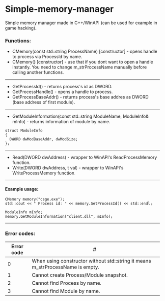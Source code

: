 # Simple-memory-manager
Simple memory manager made in C++/WinAPI (can be used for example in game hacking).

### Functions:
  - CMemory(const std::string ProcessName) [constructor] - opens handle to process via ProcessId by name.
  - CMemory() [constructor] - use that if you dont want to open a handle instantly.
   You need to change m_strProcessName manually before calling another functions.
  
  ***
  
  - GetProcessId() - returns process's id as DWORD.
  - GetProcessHandle() - opens a handle to process.
  - GetProcessBaseAddr() - returns process's base addres as DWORD (base address of first module).
  
  ***
  
  - GetModuleInformation(const std::string ModuleName, ModuleInfo& mInfo) - returns information of module by name.
  
  ```
  struct ModuleInfo
  {
	DWORD dwModBaseAddr, dwModSize;
  };
  ```
  
  ***
  
  - Read(DWORD dwAddress) - wrapper to WinAPI's ReadProcessMemory function.
  - Write(DWORD dwAddress, t val) - wrapper to WinAPI's WriteProcessMemory function.
  
  ***
  
 #### Example usage:
  ```
  CMemory memory("csgo.exe");
  std::cout << " Process id: " << memory.GetProcessId() << std::endl;
  
  ModuleInfo mInfo;
  memory.GetModuleInformation("client.dll", mInfo);
  ```
  
  ***
  
  ### Error codes:
  Error code | #
  --- | ---
  0 | When using constructor without std::string it means m_strProcessName is empty.
  1 | Cannot create Process/Module snapshot.
  2 | Cannot find Process by name.
  3 | Cannot find Module by name.
